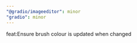 ```yaml
---
"@gradio/imageeditor": minor
"gradio": minor
---
```


feat:Ensure brush colour is updated when changed
